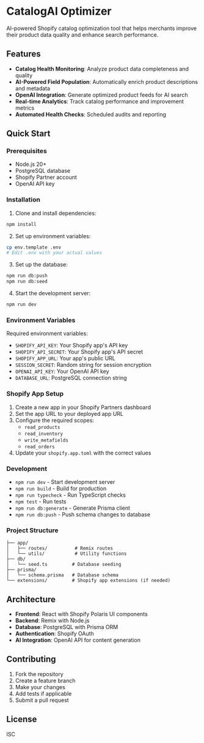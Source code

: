 # CatalogAI Optimizer

AI-powered Shopify catalog optimization tool that helps merchants improve their product data quality and enhance search performance.

## Features

- **Catalog Health Monitoring**: Analyze product data completeness and quality
- **AI-Powered Field Population**: Automatically enrich product descriptions and metadata
- **OpenAI Integration**: Generate optimized product feeds for AI search
- **Real-time Analytics**: Track catalog performance and improvement metrics
- **Automated Health Checks**: Scheduled audits and reporting

## Quick Start

### Prerequisites

- Node.js 20+
- PostgreSQL database
- Shopify Partner account
- OpenAI API key

### Installation

1. Clone and install dependencies:
```bash
npm install
```

2. Set up environment variables:
```bash
cp env.template .env
# Edit .env with your actual values
```

3. Set up the database:
```bash
npm run db:push
npm run db:seed
```

4. Start the development server:
```bash
npm run dev
```

### Environment Variables

Required environment variables:

- `SHOPIFY_API_KEY`: Your Shopify app's API key
- `SHOPIFY_API_SECRET`: Your Shopify app's API secret
- `SHOPIFY_APP_URL`: Your app's public URL
- `SESSION_SECRET`: Random string for session encryption
- `OPENAI_API_KEY`: Your OpenAI API key
- `DATABASE_URL`: PostgreSQL connection string

### Shopify App Setup

1. Create a new app in your Shopify Partners dashboard
2. Set the app URL to your deployed app URL
3. Configure the required scopes:
   - `read_products`
   - `read_inventory`
   - `write_metafields`
   - `read_orders`
4. Update your `shopify.app.toml` with the correct values

### Development

- `npm run dev` - Start development server
- `npm run build` - Build for production
- `npm run typecheck` - Run TypeScript checks
- `npm test` - Run tests
- `npm run db:generate` - Generate Prisma client
- `npm run db:push` - Push schema changes to database

### Project Structure

```
├── app/
│   ├── routes/          # Remix routes
│   └── utils/           # Utility functions
├── db/
│   └── seed.ts         # Database seeding
├── prisma/
│   └── schema.prisma   # Database schema
└── extensions/         # Shopify app extensions (if needed)
```

## Architecture

- **Frontend**: React with Shopify Polaris UI components
- **Backend**: Remix with Node.js
- **Database**: PostgreSQL with Prisma ORM
- **Authentication**: Shopify OAuth
- **AI Integration**: OpenAI API for content generation

## Contributing

1. Fork the repository
2. Create a feature branch
3. Make your changes
4. Add tests if applicable
5. Submit a pull request

## License

ISC
